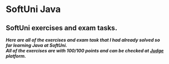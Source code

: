 # **SoftUni Java**<br>
## **SoftUni exercises and exam tasks.**<br>
***Here are all of the exercises and exam task that I had already solved so far learning Java at SoftUni.<br>
All of the exercises are with 100/100 points and can be checked at <a href="https://judge.softuni.org/">Judge</a> platform.***<br>